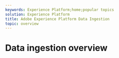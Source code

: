 ```yaml
---
keywords: Experience Platform;home;popular topics
solution: Experience Platform
title: Adobe Experience Platform Data Ingestion
topic: overview
---
```


# Data ingestion overview
